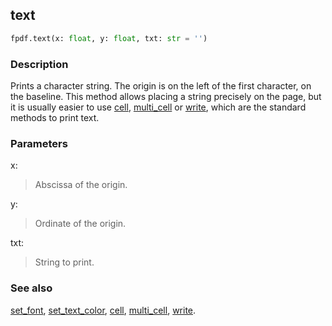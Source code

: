 ## text ##

```python
fpdf.text(x: float, y: float, txt: str = '')
```
### Description ###

Prints a character string. The origin is on the left of the first character, on the baseline. This method allows placing a string precisely on the page, but it is usually easier to use [cell](cell.md), [multi_cell](multi_cell.md) or [write](write.md), which are the standard methods to print text.

### Parameters ###

x:
> Abscissa of the origin.

y:
> Ordinate of the origin.

txt:
> String to print.

### See also ###

[set_font](set_font.md), [set_text_color](set_text_color.md), [cell](cell.md), [multi_cell](multi_cell.md), [write](write.md).
